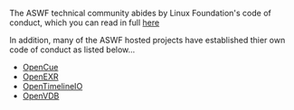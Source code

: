 The ASWF technical community abides by Linux Foundation's code of conduct, which you can read in full [here](https://lfprojects.org/policies/code-of-conduct)

In addition, many of the ASWF hosted projects have established thier own code of conduct as listed below...

- [OpenCue](https://github.com/AcademySoftwareFoundation/OpenCue/blob/master/CODE_OF_CONDUCT.md)
- [OpenEXR](https://github.com/AcademySoftwareFoundation/openexr/blob/master/CODE_OF_CONDUCT.md)
- [OpenTimelineIO](https://github.com/PixarAnimationStudios/OpenTimelineIO/blob/master/CODE_OF_CONDUCT.md)
- [OpenVDB](https://github.com/AcademySoftwareFoundation/openvdb/blob/master/CODE_OF_CONDUCT.md)
